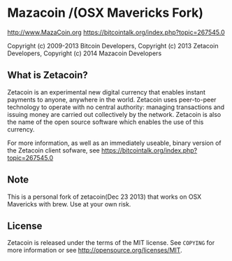Mazacoin /(OSX Mavericks Fork)
=================================

http://www.MazaCoin.org
https://bitcointalk.org/index.php?topic=267545.0

Copyright (c) 2009-2013 Bitcoin Developers,
Copyright (c) 2013 Zetacoin Developers,
Copyright (c) 2014 Mazacoin Developers

What is Zetacoin?
----------------

Zetacoin is an experimental new digital currency that enables instant payments to
anyone, anywhere in the world. Zetacoin uses peer-to-peer technology to operate
with no central authority: managing transactions and issuing money are carried
out collectively by the network. Zetacoin is also the name of the open source
software which enables the use of this currency.

For more information, as well as an immediately useable, binary version of
the Zetacoin client sofware, see https://bitcointalk.org/index.php?topic=267545.0

Note
-------

This is a personal fork of zetacoin(Dec 23 2013) that works on OSX Mavericks with brew. Use at your own risk.

License
-------

Zetacoin is released under the terms of the MIT license. See `COPYING` for more
information or see http://opensource.org/licenses/MIT.
